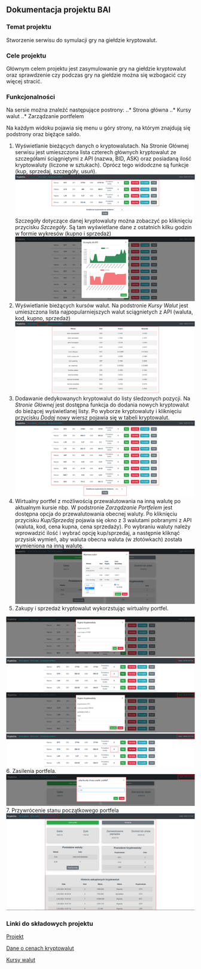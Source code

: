 ## Dokumentacja projektu BAI


### Temat projektu
Stworzenie serwisu do symulacji gry na giełdzie kryptowalut.

### Cele projektu
Głównym celem projektu jest zasymulowanie gry na giełdzie kryptowalut oraz sprawdzenie czy podczas gry na giełdzie można się wzbogacić czy więcej stracić.

### Funkcjonalności
Na sersie można znaleźć następujące postrony:
..* Strona główna
..* Kursy walut
..* Zarządzanie portfelem

Na każdym widoku pojawia się menu u góry strony, na którym znajdują się podstrony oraz biężące saldo.

1. Wyświetlanie bieżących danych o kryptowalutach.
Na Stronie Głównej serwisu jest umieszczona lista czterech głównych kryptowalut ze szczegółami ściągniętymi z API (nazwa, BID, ASK) oraz posiadaną ilość kryptowaluty (liczone w sztukach). Oprócz tego widodczne są funkcje (kup, sprzedaj, szczegóły, usuń).
![Strona Główna](screens/StronaGłówna1.png)
Szczegóły dotyczące danej kryptowaluty można zobaczyć po kliknięciu przycisku *Szczegóły*. Są tam wyświetlane dane z ostatnich kilku godzin w formie wykresów (kupno i sprzedaż)
![Szczegóły Kryptowaluty](screens/SzczegolyKrypto.png)
2. Wyświetlanie bieżących kursów walut.
Na podstronie *Kursy Walut* jest umieszczona lista najpopularniejszych walut sciągnietych z API (waluta, kod, kupno, sprzedaż)
![Strona Główna](screens/KursyWalut.png)
3. Dodawanie dedykowanych kryptowalut do listy śledzonych pozycji.
Na *Stronie Głównej* jest dostępna funkcja do dodania nowych kryptowalut do bieżącej wyświetlanej listy. Po wyborze kryptowaluty i kliknięciu przycisku *Dodaj* nowy wiersz pojawia się w tabeli kryptowalut.
![Dodaj Kryptowaluty](screens/DodaneKryptowaluty.png)
4. Wirtualny portfel z możliwością przewalutowania na inną walutę po aktualnym kursie nbp.
W podstronie *Zarządzanie Portfelem* jest dostępna opcja do przewalutowania obecnej waluty. Po kliknięciu przycisku *Kup/Sprzedaj* pojawia się okno z 3 walutami pobranymi z API (waluta, kod, cena kupna, cena sprzedaży). Po wybraniu waluty należy wprowadzić ilość i wybrać opcję kup/sprzedaj, a następnie kliknąć przysisk wymień, aby waluta obecna waluta (w złotówkach) została wymieniona na inną walutę.
![Wymiana Walut](screens/WymianaWalut.png)
5. Zakupy i sprzedaż kryptowalut wykorzstując wirtualny portfel.

![Kup Kryptowalutę](screens/KupKrypto1.png)
![Widok kupionej kryptowaluty](screens/KupKrypto2.png)
![Sprzedaj Kryptowalutę](screens/SprzedajKrypto1.png)
![Widok sprzedanej kryptowaluty](screens/SprzedajKrypto2.png)
6. Zasilenia portfela.
![Zasil Portfel](screens/ZasilPortfel.png)
7. Przywrócenie stanu początkowego portfela
![Zarządzanie Portfelem](screens/ZarządzaniePortfelem.png)

### Linki do składowych projektu
[Projekt](https://monikasajbura.github.io/BAI_projekt/)

[Dane o cenach kryptowalut](https://bitbay.net/pl/api-publiczne)

[Kursy walut](http://api.nbp.pl/)

